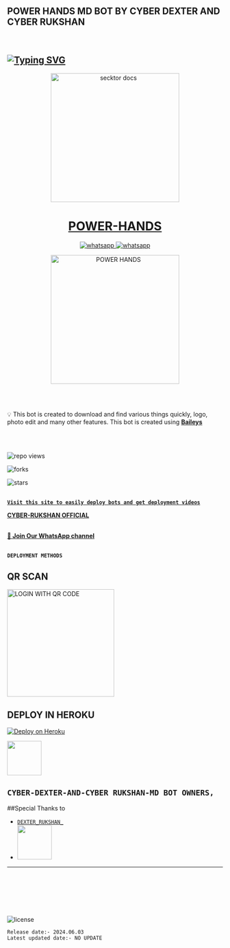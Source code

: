 
## POWER HANDS MD BOT BY CYBER DEXTER AND CYBER RUKSHAN
<br>

## [![Typing SVG](https://readme-typing-svg.herokuapp.com?font=Rockstar-ExtraBold&color=F33A6A&lines=HI+IAM+POWER╺+HANDS+-+BOT.;POWERD+BY:+MR+CYBER.KING.TEAM;CREATED+BY:+MR.RUKSHAN;MR:+DEXTER࿐;💕ඉතිං+ඔයල🙃;😁හොදින්+ඉන්නවානේ🧚)](https://git.io/typing-svg)

 <p align="center">  
  <a href="https://youtu.be/It-Ak-aSx0c">
    <img alt="secktor docs" height="300" src="https://telegra.ph/file/a20cc9c798c6c28fa9cd5.jpg">
    <h1 align="center">POWER-HANDS</h1>
  </a>
</p>  
<p align="center">
  <a aria-label="Join our chats" href="https://wa.me//94703792689" target="_blank">
    <img alt="whatsapp" src="https://img.shields.io/badge/Join Group-25D366?style=for-the-badge&logo=whatsapp&logoColor=white" />
  </a>
<a aria-label="Bot Whatsapp" href="[https://chat.whatsapp.com/FCneKWThUwt0OtyJnup8d8](https://wa.me/94767533889?text=.menu)" target="_blank">
    <img alt="whatsapp" src="https://img.shields.io/badge/Bot%20Whatsapp-25D366?style=for-the-badge&logo=whatsapp&logoColor=white" />
  </a>
  
</p>
 
  <p align="center">  
  <a href="https://telegra.ph/file/a20cc9c798c6c28fa9cd5.jpg">
    <img alt="POWER HANDS" height="300" src="https://telegra.ph/file/a20cc9c798c6c28fa9cd5.jpg">
    </a>
</p>  


<br>
<br>

💡 This bot is created to download and find various things quickly, logo, photo edit and many other features. This bot is created using **[Baileys](https://github.com/WhiskeySockets/Baileys)**

<br>
<br>
  

![repo views](https://hits.seeyoufarm.com/api/count/incr/badge.svg?url=https%3A%2F%2Fgithub.com%2FPOWER-HANDS-PLANTATION%2FPOWER-HANDS-PLANTATION&count_bg=%2379C83D&title_bg=%23555555&icon=gitpod.svg&icon_color=%23E7E7E7&title=Views&edge_flat=false)

![forks](https://img.shields.io/github/forks/POWER-HANDS-PLANTATION/POWER-HANDS-PLANTATION?label=Forks&style=social)

![stars](https://telegra.ph/file/a20cc9c798c6c28fa9cd5.jpg)
<br>
<br>


 **[`Visit this site to easily deploy bots and get deployment videos`](https://www.youtube.com/@ruka_quotes)**


**[CYBER-RUKSHAN OFFICIAL](https://www.youtube.com/@ruka_quotes)**
<br>
<br>

**[🚀 Join Our WhatsApp channel](https://whatsapp.com/channel/0029Vab5UZnJP214SRcfWi3G)**
<br>
<br>

 **`DEPLOYMENT METHODS`**


## QR SCAN

<a href="https://replit.com/@ashendilshan463/POWER-HANDS-PLANTATION?v=1"><img src="https://img.shields.io/badge/LOGIN%20WITH-QR%20CODE-black" alt="LOGIN WITH QR CODE" width="250"></a>


## DEPLOY IN HEROKU

 [![Deploy on Heroku](https://www.herokucdn.com/deploy/button.svg)](https://dashboard.heroku.com/new?template=https://github.com/POWER-HANDS-PLANTATION/POWER-HANDS-PLANTATION)                                                                                                   
  
  
  
  
                     

 <a href="tiktok.com/@_cyber_hr_king/"><img src="https://telegra.ph/file/ff9d0311e2d4f2baa37f8.jpg" width=80 height=80></a>   

## **`CYBER-DEXTER-AND-CYBER RUKSHAN-MD BOT OWNERS,`**


##Special Thanks to                    
  
* [`DEXTER_RUKSHAN_`](https://www.youtube.com/@ruka_quotes)
* <a href="https://www.youtube.com/@cyber_amda"><img src="https://telegra.ph/file/7f195320e3e886ca4ae27.jpg" width=80 height=80></a> 
---

<br>
<br>
<br>
<br>
<br>


![license](https://telegra.ph/file/a20cc9c798c6c28fa9cd5.jpg?color=green&label=License&style=plastic)



`Release date:- 2024.06.03`
<br>
`Latest updated date:- NO UPDATE`
